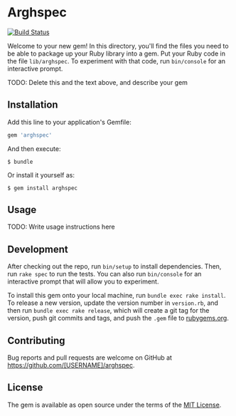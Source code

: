 # Arghspec
[![Build Status](https://travis-ci.org/duncan-bayne/arghspec.png)](https://travis-ci.org/duncan-bayne/arghspec)

Welcome to your new gem! In this directory, you'll find the files you need to be able to package up your Ruby library into a gem. Put your Ruby code in the file `lib/arghspec`. To experiment with that code, run `bin/console` for an interactive prompt.

TODO: Delete this and the text above, and describe your gem

## Installation

Add this line to your application's Gemfile:

```ruby
gem 'arghspec'
```

And then execute:

    $ bundle

Or install it yourself as:

    $ gem install arghspec

## Usage

TODO: Write usage instructions here

## Development

After checking out the repo, run `bin/setup` to install dependencies. Then, run `rake spec` to run the tests. You can also run `bin/console` for an interactive prompt that will allow you to experiment.

To install this gem onto your local machine, run `bundle exec rake install`. To release a new version, update the version number in `version.rb`, and then run `bundle exec rake release`, which will create a git tag for the version, push git commits and tags, and push the `.gem` file to [rubygems.org](https://rubygems.org).

## Contributing

Bug reports and pull requests are welcome on GitHub at https://github.com/[USERNAME]/arghspec.


## License

The gem is available as open source under the terms of the [MIT License](http://opensource.org/licenses/MIT).

